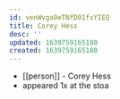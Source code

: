 ```yaml
---
id: venWvga0eTNfD01fxYIEQ
title: Corey Hess
desc: ''
updated: 1639759165180
created: 1639759165180
---
```



- [[person]] - Corey Hess
- appeared 1x at the stoa
